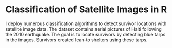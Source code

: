 # Classification of Satellite Images in R
I deploy numerous classification algorithms to detect survivor locations with satellite image data. The dataset contains aerial pictures of Haiti following the 2010 earthquake. The goal is to locate survivors by detecting blue tarps in the images. Survivors created lean-to shelters using these tarps. 
